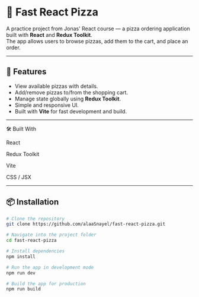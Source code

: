# 🍕 Fast React Pizza

A practice project from Jonas' React course — a pizza ordering application built with **React** and **Redux Toolkit**.  
The app allows users to browse pizzas, add them to the cart, and place an order.  

---

## 🚀 Features
- View available pizzas with details.
- Add/remove pizzas to/from the shopping cart.
- Manage state globally using **Redux Toolkit**.
- Simple and responsive UI.
- Built with **Vite** for fast development and build.

---

🛠️ Built With

React

Redux Toolkit

Vite

CSS / JSX

---

## 📦 Installation

```bash
# Clone the repository
git clone https://github.com/alaaSnayel/fast-react-pizza.git

# Navigate into the project folder
cd fast-react-pizza

# Install dependencies
npm install

# Run the app in development mode
npm run dev

# Build the app for production
npm run build
